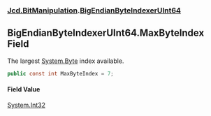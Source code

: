 ### [Jcd.BitManipulation](Jcd.BitManipulation.md 'Jcd.BitManipulation').[BigEndianByteIndexerUInt64](Jcd.BitManipulation.BigEndianByteIndexerUInt64.md 'Jcd.BitManipulation.BigEndianByteIndexerUInt64')

## BigEndianByteIndexerUInt64.MaxByteIndex Field

The largest [System.Byte](https://docs.microsoft.com/en-us/dotnet/api/System.Byte 'System.Byte') index available.

```csharp
public const int MaxByteIndex = 7;
```

#### Field Value
[System.Int32](https://docs.microsoft.com/en-us/dotnet/api/System.Int32 'System.Int32')